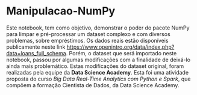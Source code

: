 # Manipulacao-NumPy

Este notebook, tem como objetivo, demonstrar o poder do pacote NumPy para limpar e pré-processar um dataset complexo e com diversos problemas, sobre empréstimos. Os dados reais estão disponíveis publicamente neste link https://www.openintro.org/data/index.php?data=loans_full_schema. Porém, o dataset que será importado neste notebook, passou por algumas modificações com a finalidade de deixá-lo ainda mais problemático. Estas modificações do dataset original, foram realizadas pela equipe da **Data Science Academy**. Esta foi uma atividade proposta do curso *Big Data Real-Time Analytics com Python e Spark*, que compõem a formação Cientista de Dados, da Data Science Academy.
